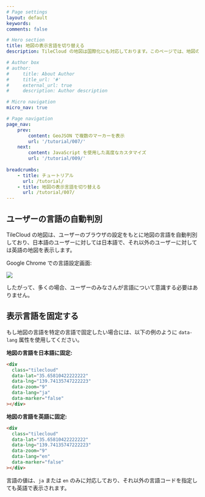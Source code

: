 ```yaml
---
# Page settings
layout: default
keywords:
comments: false

# Hero section
title: 地図の表示言語を切り替える
description: TileCloud の地図は国際化にも対応しております。このページでは、地図の言語の設定方法について紹介します。

# Author box
# author:
#     title: About Author
#     title_url: '#'
#     external_url: true
#     description: Author description

# Micro navigation
micro_nav: true

# Page navigation
page_nav:
    prev:
        content: GeoJSON で複数のマーカーを表示
        url: '/tutorial/007/'
    next:
        content: JavaScript を使用した高度なカスタマイズ
        url: '/tutorial/009/'
        
breadcrumbs:
    - title: チュートリアル
      url: /tutorial/
    - title: 地図の表示言語を切り替える
      url: /tutorial/007/
---
```


## ユーザーの言語の自動判別

TileCloud の地図は、ユーザーのブラウザの設定をもとに地図の言語を自動判別しており、日本語のユーザーに対しては日本語で、それ以外のユーザーに対しては英語の地図を表示します。

Google Chrome での言語設定画面:

![](https://www.evernote.com/l/ABWvUOKXvSNLlaYaK9Ad-J7PjDR-y9bpKhAB/image.png)

したがって、多くの場合、ユーザーのみなさんが言語について意識する必要はありません。

## 表示言語を固定する

もし地図の言語を特定の言語で固定したい場合には、以下の例のように `data-lang` 属性を使用してください。

<strong>地図の言語を日本語に固定:</strong>

```html
<div
  class="tilecloud"
  data-lat="35.65810422222222"
  data-lng="139.74135747222223"
  data-zoom="9"
  data-lang="ja"
  data-marker="false"
></div>
```

<div
  class="tilecloud"
  data-lat="35.65810422222222"
  data-lng="139.74135747222223"
  data-zoom="9"
  data-lang="ja"
  data-marker="false"
></div>

<strong>地図の言語を英語に固定:</strong>

```html
<div
  class="tilecloud"
  data-lat="35.65810422222222"
  data-lng="139.74135747222223"
  data-zoom="9"
  data-lang="en"
  data-marker="false"
></div>
```

<div
  class="tilecloud"
  data-lat="35.65810422222222"
  data-lng="139.74135747222223"
  data-zoom="9"
  data-lang="en"
  data-marker="false"
></div>

言語の値は、`ja` または `en` のみに対応しており、それ以外の言語コードを指定しても英語で表示されます。